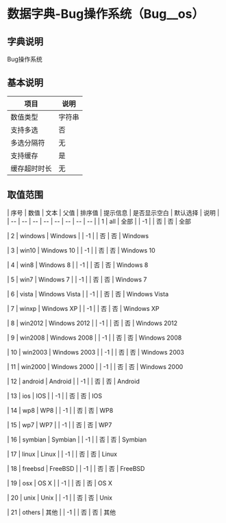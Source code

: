 # 数据字典-Bug操作系统（Bug__os）
## 字典说明
Bug操作系统

## 基本说明
| 项目 | 说明 |
| -- | -- |
| 数值类型 | 字符串 |
| 支持多选 | 否 |
| 多选分隔符 | 无 |
| 支持缓存 | 是 |
| 缓存超时时长 | 无 |

## 取值范围
| 序号 | 数值 | 文本 | 父值 | 排序值 | 提示信息 | 是否显示空白 | 默认选择 | 说明 |
| -- | -- | -- | -- | -- | -- | -- | -- |
| 1 | all | 全部 |  | -1 |  | 否 | 否 | 全部

| 2 | windows | Windows |  | -1 |  | 否 | 否 | Windows

| 3 | win10 | Windows 10 |  | -1 |  | 否 | 否 | Windows 10

| 4 | win8 | Windows 8 |  | -1 |  | 否 | 否 | Windows 8

| 5 | win7 | Windows 7 |  | -1 |  | 否 | 否 | Windows 7

| 6 | vista | Windows Vista |  | -1 |  | 否 | 否 | Windows Vista

| 7 | winxp | Windows XP |  | -1 |  | 否 | 否 | Windows XP

| 8 | win2012 | Windows 2012 |  | -1 |  | 否 | 否 | Windows 2012

| 9 | win2008 | Windows 2008 |  | -1 |  | 否 | 否 | Windows 2008

| 10 | win2003 | Windows 2003 |  | -1 |  | 否 | 否 | Windows 2003

| 11 | win2000 | Windows 2000 |  | -1 |  | 否 | 否 | Windows 2000

| 12 | android | Android |  | -1 |  | 否 | 否 | Android

| 13 | ios | IOS |  | -1 |  | 否 | 否 | IOS

| 14 | wp8 | WP8 |  | -1 |  | 否 | 否 | WP8

| 15 | wp7 | WP7 |  | -1 |  | 否 | 否 | WP7

| 16 | symbian | Symbian |  | -1 |  | 否 | 否 | Symbian

| 17 | linux | Linux |  | -1 |  | 否 | 否 | Linux

| 18 | freebsd | FreeBSD |  | -1 |  | 否 | 否 | FreeBSD

| 19 | osx | OS X |  | -1 |  | 否 | 否 | OS X

| 20 | unix | Unix |  | -1 |  | 否 | 否 | Unix

| 21 | others | 其他 |  | -1 |  | 否 | 否 | 其他


